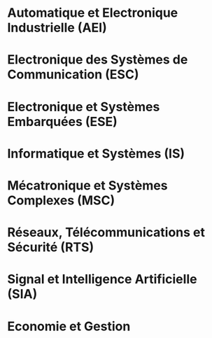 # Automatique et Electronique Industrielle (AEI)

# Electronique des Systèmes de Communication (ESC)

# Electronique et Systèmes Embarquées (ESE)

# Informatique et Systèmes (IS)

# Mécatronique et Systèmes Complexes (MSC)

# Réseaux, Télécommunications et Sécurité (RTS)

# Signal et Intelligence Artificielle (SIA)

# Economie et Gestion

